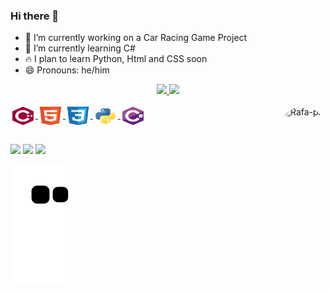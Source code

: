 ### Hi there 👋

- 🔭 I’m currently working on a Car Racing Game Project
- 🌱 I’m currently learning C#
- 🔥 I plan to learn Python, Html and CSS soon
- 😄 Pronouns: he/him

<div align="center">
  <a href="https://github.com/RafaelGaioti">
  <img height="180em" src="https://github-readme-stats.vercel.app/api?username=RafaelGaioti&show_icons=true&theme=dark&include_all_commits=true&count_private=true"/>
  <img height="180em" src="https://github-readme-stats.vercel.app/api/top-langs/?username=RafaelGaioti&layout=compact&langs_count=7&theme=dark"/>
</div>

  <div style="display: inline_block"><br>
  <img align="center" alt="Rafa-Cpp" height="30" width="40" src ="https://raw.githubusercontent.com/devicons/devicon/2ae2a900d2f041da66e950e4d48052658d850630/icons/cplusplus/cplusplus-plain.svg">
  <img align="center" alt="Rafa-HTML" height="30" width="40" src="https://raw.githubusercontent.com/devicons/devicon/master/icons/html5/html5-original.svg">
  <img align="center" alt="Rafa-CSS" height="30" width="40" src="https://raw.githubusercontent.com/devicons/devicon/master/icons/css3/css3-original.svg">
  <img align="center" alt="Rafa-Python" height="30" width="40" src="https://raw.githubusercontent.com/devicons/devicon/master/icons/python/python-original.svg">
  <img align="center" alt="Rafa-Csharp" height="30" width="40" src="https://raw.githubusercontent.com/devicons/devicon/master/icons/csharp/csharp-original.svg">
  <img align="right" alt="Rafa-pic" height="180" style="border-radius:50px;" src="https://img.wattpad.com/cover/244160521-256-k268398.jpg">
</div>
  
  ##
  
  <div> 
 <a href="https://discord.gg/wagxzStdcR" target="_blank"><img src="https://img.shields.io/badge/Discord-7289DA?style=for-the-badge&logo=discord&logoColor=white" target="_blank"></a> 
  <a href = "mailto:contatorafaelgaioti@gmail.com"><img src="https://img.shields.io/badge/-Gmail-%23333?style=for-the-badge&logo=gmail&logoColor=white" target="_blank"></a>
  <a href = steamcommunity.com/id/Callithrix/><img src= "https://img.shields.io/badge/Steam-000000?style=for-the-badge&logo=steam&logoColor=white"></a>
 
  ![Snake animation](https://github.com/RafaelGaioti/RafaelGaioti/blob/output/github-contribution-grid-snake.svg)
 
</div>

  
  
